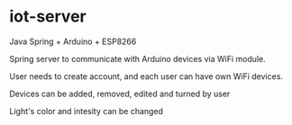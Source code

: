 # iot-server
Java Spring + Arduino + ESP8266

Spring server to communicate with Arduino devices via WiFi module.

User needs to create account, and each user can have own WiFi devices.

Devices can be added, removed, edited and turned by user

Light's color and intesity can be changed
